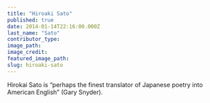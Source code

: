 ```yaml
---
title: "Hiroaki Sato"
published: true
date: 2014-01-14T22:16:00.000Z
last_name: "Sato"
contributor_type:
image_path:
image_credit:
featured_image_path:
slug: hiroaki-sato
---
```


Hirokai Sato is “perhaps the finest translator of Japanese poetry into American English” (Gary Snyder).

